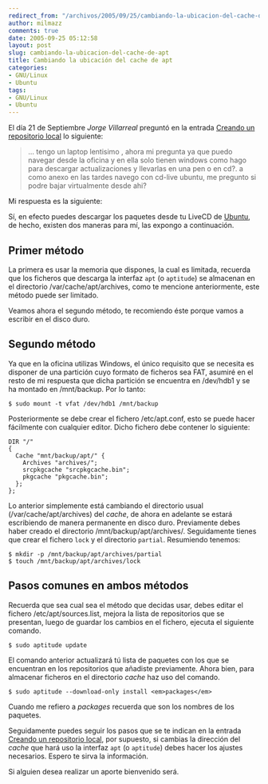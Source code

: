 ```yaml
---
redirect_from: "/archivos/2005/09/25/cambiando-la-ubicacion-del-cache-de-apt/"
author: milmazz
comments: true
date: 2005-09-25 05:12:58
layout: post
slug: cambiando-la-ubicacion-del-cache-de-apt
title: Cambiando la ubicación del cache de apt
categories:
- GNU/Linux
- Ubuntu
tags:
- GNU/Linux
- Ubuntu
---
```


El día 21 de Septiembre _Jorge Villarreal_ preguntó en la entrada [Creando un
repositorio local](/article/2005/07/24/creando-un-repositorio-local/) lo
siguiente:

> ... tengo un laptop lentisimo , ahora mi pregunta ya que puedo navegar desde
> la oficina y en ella solo tienen windows como hago para descargar
> actualizaciones y llevarlas en una pen o en cd?. a como anexo en las tardes
> navego con cd-live ubuntu, me pregunto si podre bajar virtualmente desde ahi?

Mi respuesta es la siguiente:

Sí, en efecto puedes descargar los paquetes desde tu LiveCD de
[Ubuntu](http://ubuntulinux.org/), de hecho, existen dos maneras para mí, las
expongo a continuación.

## Primer método

La primera es usar la memoria que dispones, la cual es limitada, recuerda que
los ficheros que descarga la interfaz `apt` (o `aptitude`) se almacenan en el
directorio /var/cache/apt/archives, como te mencione anteriormente, este método
puede ser limitado.

Veamos ahora el segundo método, te recomiendo éste porque vamos a escribir en el
disco duro.

## Segundo método

Ya que en la oficina utilizas Windows, el único requisito que se necesita es
disponer de una partición cuyo formato de ficheros sea FAT, asumiré en el resto
de mi respuesta que dicha partición se encuentra en /dev/hdb1 y se ha montado en
/mnt/backup. Por lo tanto:

    $ sudo mount -t vfat /dev/hdb1 /mnt/backup

Posteriormente se debe crear el fichero /etc/apt.conf, esto se puede hacer
fácilmente con cualquier editor. Dicho fichero debe contener lo siguiente:

    DIR "/"
    {
      Cache "mnt/backup/apt/" {
        Archives "archives/";
        srcpkgcache "srcpkgcache.bin";
        pkgcache "pkgcache.bin";
      };
    };

Lo anterior simplemente está cambiando el directorio usual
(/var/cache/apt/archives) del _cache_, de ahora en adelante se estará
escribiendo de manera permanente en disco duro. Previamente debes haber creado
el directorio /mnt/backup/apt/archives/. Seguidamente tienes que crear el
fichero `lock` y el directorio `partial`. Resumiendo tenemos:

    $ mkdir -p /mnt/backup/apt/archives/partial
    $ touch /mnt/backup/apt/archives/lock

## Pasos comunes en ambos métodos

Recuerda que sea cual sea el método que decidas usar, debes editar el fichero
/etc/apt/sources.list, mejora la lista de repositorios que se presentan, luego
de guardar los cambios en el fichero, ejecuta el siguiente comando.

    $ sudo aptitude update

El comando anterior actualizará tú lista de paquetes con los que se encuentran
en los repositorios que añadiste previamente. Ahora bien, para almacenar
ficheros en el directorio _cache_ haz uso del comando.

    $ sudo aptitude --download-only install <em>packages</em>

Cuando me refiero a _packages_ recuerda que son los nombres de los paquetes.

Seguidamente puedes seguir los pasos que se te indican en la entrada [Creando un
repositorio local](/article/2005/07/24/creando-un-repositorio-local/), por
supuesto, si cambias la dirección del _cache_ que hará uso la interfaz `apt` (o
`aptitude`) debes hacer los ajustes necesarios. Espero te sirva la información.

Si alguien desea realizar un aporte bienvenido será.
